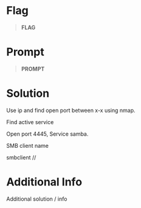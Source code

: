 # Flag

> **FLAG**

# Prompt

> **PROMPT**

# Solution

Use ip and find open port between x-x using nmap.

Find active service

Open port 4445, Service samba.

SMB client name 

smbclient //

# Additional Info

Additional solution / info